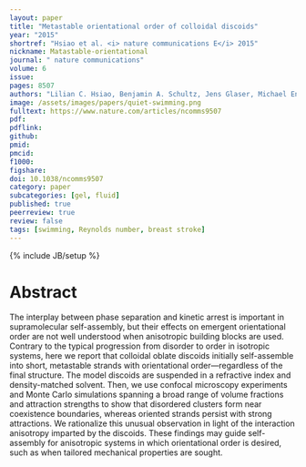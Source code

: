 ```yaml
---
layout: paper
title: "Metastable orientational order of colloidal discoids"
year: "2015"
shortref: "Hsiao et al. <i> nature communications E</i> 2015"
nickname: Matastable-orientational
journal: " nature communications"
volume: 6
issue: 
pages: 8507
authors: "Lilian C. Hsiao, Benjamin A. Schultz, Jens Glaser, Michael Engel, Megan E. Szakasits, Sharon C. Glotzer & Michael J. Solomon"
image: /assets/images/papers/quiet-swimming.png
fulltext: https://www.nature.com/articles/ncomms9507
pdf: 
pdflink:
github: 
pmid: 
pmcid: 
f1000: 
figshare: 
doi: 10.1038/ncomms9507
category: paper
subcategories: [gel, fluid]
published: true
peerreview: true
review: false
tags: [swimming, Reynolds number, breast stroke]
---
```

{% include JB/setup %}

# Abstract 

The interplay between phase separation and kinetic arrest is important in supramolecular self-assembly, but their effects on emergent orientational order are not well understood when anisotropic building blocks are used. Contrary to the typical progression from disorder to order in isotropic systems, here we report that colloidal oblate discoids initially self-assemble into short, metastable strands with orientational order—regardless of the final structure. The model discoids are suspended in a refractive index and density-matched solvent. Then, we use confocal microscopy experiments and Monte Carlo simulations spanning a broad range of volume fractions and attraction strengths to show that disordered clusters form near coexistence boundaries, whereas oriented strands persist with strong attractions. We rationalize this unusual observation in light of the interaction anisotropy imparted by the discoids. These findings may guide self-assembly for anisotropic systems in which orientational order is desired, such as when tailored mechanical properties are sought.